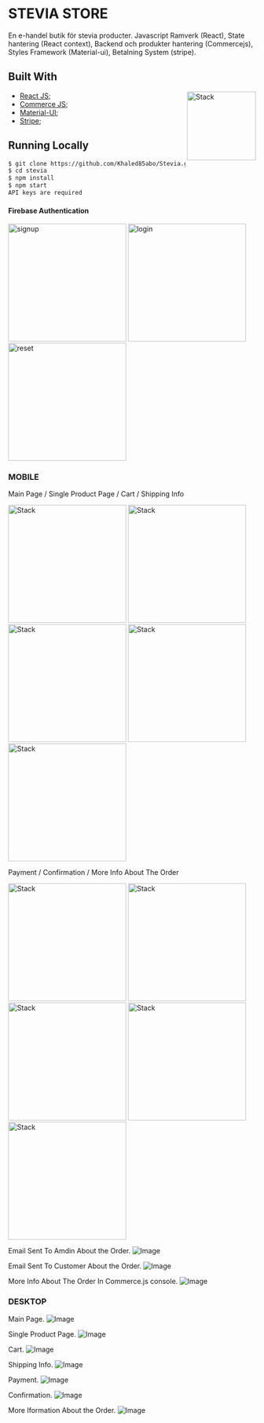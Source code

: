 # STEVIA STORE

En e-handel butik för stevia producter.
Javascript Ramverk (React),
State hantering (React context),
Backend och produkter hantering (Commercejs),
Styles Framework (Material-ui),
Betalning System (stripe).

## Built With

<img align="right" src="./src/assets/stack.png" alt="Stack" height="140px">

- [React JS](https://reactjs.org/);
- [Commerce JS](https://commercejs.com/);
- [Material-UI](https://material-ui.com/);
- [Stripe](https://stripe.com/en-se);

## Running Locally

```bash
$ git clone https://github.com/Khaled85abo/Stevia.git
$ cd stevia
$ npm install
$ npm start
API keys are required
```

<h4>Firebase Authentication</h4>
<div>
<img display='inline-block'  src="./src/assets/signup.JPG" alt="signup" height="240px">
<img display='inline-block' src="./src/assets/login.JPG" alt="login" height="240px">
<img display='inline-block' src="./src/assets/resetpassword.JPG" alt="reset" height="240px">
</div>

<h3>MOBILE</h3>

Main Page / Single Product Page / Cart / Shipping Info

<div>
<img display='inline-block' src="./src/assets/mainpage-mobile.JPG" alt="Stack" height="240px">
<img display='inline-block' src="./src/assets/productpage-mobile.JPG" alt="Stack" height="240px">
<img display='inline-block' src="./src/assets/cartpage-mobile.JPG" alt="Stack" height="240px">
<img display='inline-block' src="./src/assets/checkoutInfo-1-mobile.JPG" alt="Stack" height="240px">
<img display='inline-block' src="./src/assets/checkoutInfo-2-mobile.JPG" alt="Stack" height="240px">
</div>

Payment / Confirmation / More Info About The Order

<div>
<img display='inline-block' src="./src/assets/payment-1-mobile.JPG" alt="Stack" height="240px">
<img display='inline-block' src="./src/assets/payment-2-mobile.JPG" alt="Stack" height="240px">
<img display='inline-block' src="./src/assets/confirmation-mobile.JPG" alt="Stack" height="240px">
<img display='inline-block' src="./src/assets/moreInfo-1-mobile.JPG" alt="Stack" height="240px">
<img display='inline-block' src="./src/assets/moreInfo-2-mobile.JPG" alt="Stack" height="240px">
</div>

Email Sent To Amdin About the Order.
![Image](./src/assets/email-order-admin.JPG)

Email Sent To Customer About the Order.
![Image](./src/assets/email-order-customer.JPG)

More Info About The Order In Commerce.js console.
![Image](./src/assets/order-commerce-js.JPG)

<h3>DESKTOP</h3>

Main Page.
![Image](./src/assets/mainpage-desktop.JPG)

Single Product Page.
![Image](./src/assets/productpage-desktop.JPG)

Cart.
![Image](./src/assets/cartpage-desktop.JPG)

Shipping Info.
![Image](./src/assets/cartpage-desktop.JPG)

Payment.
![Image](./src/assets/cartpage-desktop.JPG)

Confirmation.
![Image](./src/assets/cartpage-desktop.JPG)

More Iformation About the Order.
![Image](./src/assets/cartpage-desktop.JPG)
